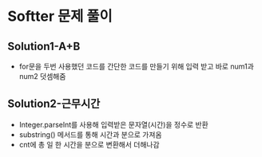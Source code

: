 # Softter 문제 풀이

## Solution1-A+B
- for문을 두번 사용했던 코드를 간단한 코드를 만들기 위해 입력 받고 바로 num1과 num2 덧셈해줌
## Solution2-근무시간
- Integer.parselnt를 사용해 입력받은 문자열(시간)을 정수로 반환
- substring() 메서드를 통해 시간과 분으로 가져옴
- cnt에 총 일 한 시간을 분으로 변환해서 더해나감